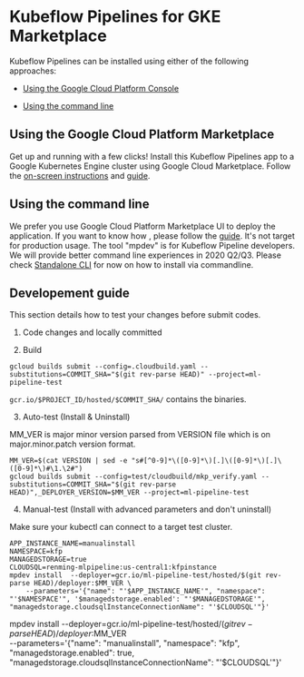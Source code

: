 # Kubeflow Pipelines for GKE Marketplace

Kubeflow Pipelines can be installed using either of the following approaches:

* [Using the Google Cloud Platform Console](#using-install-platform-console)

* [Using the command line](#using-install-command-line)

## <a name="using-install-platform-console"></a>Using the Google Cloud Platform Marketplace

Get up and running with a few clicks! Install this Kubeflow Pipelines app to a
Google Kubernetes Engine cluster using Google Cloud Marketplace. Follow the
[on-screen instructions](https://console.cloud.google.com/marketplace/details/google-cloud-ai-platform/kubeflow-pipelines) and [guide](https://github.com/kubeflow/pipelines/blob/master/manifests/gcp_marketplace/guide.md).


## <a name="using-install-command-line"></a>Using the command line

We prefer you use Google Cloud Platform Marketplace UI to deploy the application.
If you want to know how , please follow the [guide](https://github.com/kubeflow/pipelines/blob/master/manifests/gcp_marketplace/cli.md). It's not target for production usage. The tool "mpdev" is for Kubeflow Pipeline developers. We will provide better command line experiences in 2020 Q2/Q3. Please check [Standalone CLI](https://www.kubeflow.org/docs/pipelines/installation/standalone-deployment/) for now on how to install via commandline.

## Developement guide

This section details how to test your changes before submit codes.

1. Code changes and locally committed

2. Build

```
gcloud builds submit --config=.cloudbuild.yaml --substitutions=COMMIT_SHA="$(git rev-parse HEAD)" --project=ml-pipeline-test
```

`gcr.io/$PROJECT_ID/hosted/$COMMIT_SHA/` contains the binaries.

3. Auto-test (Install & Uninstall)

MM_VER is major minor version parsed from VERSION file which is on major.minor.patch version format.

```
MM_VER=$(cat VERSION | sed -e "s#[^0-9]*\([0-9]*\)[.]\([0-9]*\)[.]\([0-9]*\)#\1.\2#")
gcloud builds submit --config=test/cloudbuild/mkp_verify.yaml --substitutions=COMMIT_SHA="$(git rev-parse HEAD)",_DEPLOYER_VERSION=$MM_VER --project=ml-pipeline-test
```

4. Manual-test (Install with advanced parameters and don't uninstall)

Make sure your kubectl can connect to a target test cluster.

```shell
APP_INSTANCE_NAME=manualinstall
NAMESPACE=kfp
MANAGEDSTORAGE=true
CLOUDSQL=renming-mlpipeline:us-central1:kfpinstance
mpdev install  --deployer=gcr.io/ml-pipeline-test/hosted/$(git rev-parse HEAD)/deployer:$MM_VER \
    --parameters='{"name": "'$APP_INSTANCE_NAME'", "namespace": "'$NAMESPACE'", '$managedstorage.enabled': "'$MANAGEDSTORAGE'", "managedstorage.cloudsqlInstanceConnectionName": "'$CLOUDSQL'"}'
```

mpdev install  --deployer=gcr.io/ml-pipeline-test/hosted/$(git rev-parse HEAD)/deployer:$MM_VER \
    --parameters='{"name": "manualinstall", "namespace": "kfp", "managedstorage.enabled": true, "managedstorage.cloudsqlInstanceConnectionName": "'$CLOUDSQL'"}'